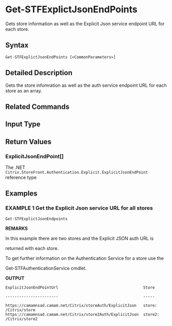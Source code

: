 ﻿# Get-STFExplictJsonEndPoints

Gets store information as well as the Explicit Json service endpoint URL for each store.

## Syntax

```
Get-STFExplictJsonEndPoints [<CommonParameters>]
```

## Detailed Description

Gets the store infomration as well as the auth service endpoint URL for each store as an array.

## Related Commands


## Input Type

### 



## Return Values

### ExplicitJsonEndPoint[]

The .NET `Citrix.StoreFront.Authentication.Explicit.ExplicitJsonEndPoint` reference type

## Examples

### EXAMPLE 1 Get the Explicit Json service URL for all stores

```
Get-STFExplictJsonEndpoints
```

**REMARKS**

In this example there are two stores and the Explicit JSON auth URL is 

returned with each store.

To get further information on the Authentication Service for a store use the 

Get-STFAuthenticationService cmdlet.

**OUTPUT**

```
ExplicitJsonEndPointUrl                                     Store              
    
-----------------------                                     -----              
    
https://camamnsad.camam.net/Citrix/storeAuth/ExplicitJson   store: 
/Citrix/store   
https://camamnsad.camam.net/Citrix/store2Auth/ExplicitJson  store2: 
/Citrix/store2
```
